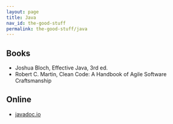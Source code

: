 ```yaml
---
layout: page
title: Java
nav_id: the-good-stuff
permalink: the-good-stuff/java
---
```


## Books

- Joshua Bloch, Effective Java, 3rd ed.
- Robert C. Martin, Clean Code: A Handbook of Agile Software Craftsmanship

## Online

- [javadoc.io](https://javadoc.io)
